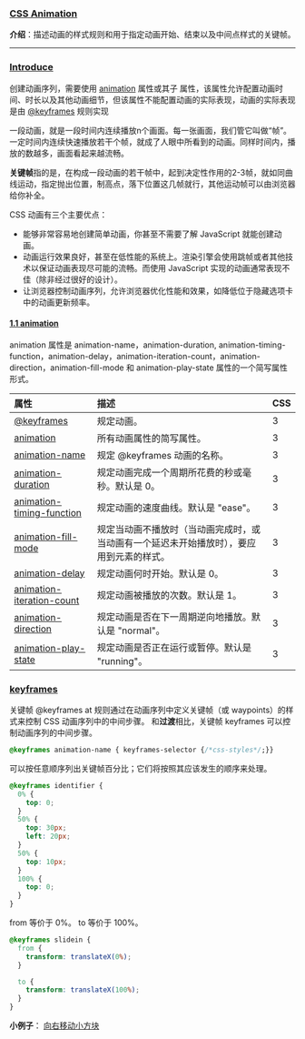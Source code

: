 ### [CSS Animation](#)
**介绍**：描述动画的样式规则和用于指定动画开始、结束以及中间点样式的关键帧。

----


### [Introduce](#)
创建动画序列，需要使用 [animation](https://developer.mozilla.org/zh-CN/docs/Web/CSS/animation) 属性或其子
属性，该属性允许配置动画时间、时长以及其他动画细节，但该属性不能配置动画的实际表现，动画的实际表现是由 
[@keyframes](https://developer.mozilla.org/zh-CN/docs/Web/CSS/@keyframes) 规则实现

一段动画，就是一段时间内连续播放n个画面。每一张画面，我们管它叫做“帧”。一定时间内连续快速播放若干个帧，就成了人眼中所看到的动画。同样时间内，播放的数越多，画面看起来越流畅。

**关键帧**指的是，在构成一段动画的若干帧中，起到决定性作用的2-3帧，就如同曲线运动，指定抛出位置，制高点，落下位置这几帧就行，其他运动帧可以由浏览器给你补全。

CSS 动画有三个主要优点：
- 能够非常容易地创建简单动画，你甚至不需要了解 JavaScript 就能创建动画。
- 动画运行效果良好，甚至在低性能的系统上。渲染引擎会使用跳帧或者其他技术以保证动画表现尽可能的流畅。而使用 JavaScript 实现的动画通常表现不佳（除非经过很好的设计）。
- 让浏览器控制动画序列，允许浏览器优化性能和效果，如降低位于隐藏选项卡中的动画更新频率。

#### [1.1 animation](#)
animation 属性是 animation-name，animation-duration, animation-timing-function，animation-delay，animation-iteration-count，animation-direction，animation-fill-mode 和 animation-play-state 属性的一个简写属性形式。

| 属性                                                         | 描述                                                         | CSS  |
| :----------------------------------------------------------- | :----------------------------------------------------------- | :--- |
| [@keyframes](https://www.runoob.com/cssref/css3-pr-animation-keyframes.html) | 规定动画。                                                   | 3    |
| [animation](https://developer.mozilla.org/zh-CN/docs/Web/CSS/animation) | 所有动画属性的简写属性。                                     | 3    |
| [animation-name](https://www.runoob.com/cssref/css3-pr-animation-name.html) | 规定 @keyframes 动画的名称。                                 | 3    |
| [animation-duration](https://www.runoob.com/cssref/css3-pr-animation-duration.html) | 规定动画完成一个周期所花费的秒或毫秒。默认是 0。             | 3    |
| [animation-timing-function](https://www.runoob.com/cssref/css3-pr-animation-timing-function.html) | 规定动画的速度曲线。默认是 "ease"。                          | 3    |
| [animation-fill-mode](https://developer.mozilla.org/zh-CN/docs/Web/CSS/animation-play-state) | 规定当动画不播放时（当动画完成时，或当动画有一个延迟未开始播放时），要应用到元素的样式。 | 3    |
| [animation-delay](https://www.runoob.com/cssref/css3-pr-animation-delay.html) | 规定动画何时开始。默认是 0。                                 | 3    |
| [animation-iteration-count](https://www.runoob.com/cssref/css3-pr-animation-iteration-count.html) | 规定动画被播放的次数。默认是 1。                             | 3    |
| [animation-direction](https://www.runoob.com/cssref/css3-pr-animation-direction.html) | 规定动画是否在下一周期逆向地播放。默认是 "normal"。          | 3    |
| [animation-play-state](https://www.runoob.com/cssref/css3-pr-animation-play-state.html) | 规定动画是否正在运行或暂停。默认是 "running"。               | 3    |


### [keyframes](#)
关键帧 @keyframes at 规则通过在动画序列中定义关键帧（或 waypoints）的样式来控制 CSS 动画序列中的中间步骤。
和**过渡**相比，关键帧 keyframes 可以控制动画序列的中间步骤。
```css
@keyframes animation-name { keyframes-selector {/*css-styles*/;}}
```
可以按任意顺序列出关键帧百分比；它们将按照其应该发生的顺序来处理。
```css
@keyframes identifier {
  0% {
    top: 0;
  }
  50% {
    top: 30px;
    left: 20px;
  }
  50% {
    top: 10px;
  }
  100% {
    top: 0;
  }
}
```
from 等价于 0%。 to 等价于 100%。
```css
@keyframes slidein {
  from {
    transform: translateX(0%);
  }

  to {
    transform: translateX(100%);
  }
}
```

**小例子**： [向右移动小方块](example/move.html)